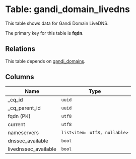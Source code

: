 # Table: gandi_domain_livedns

This table shows data for Gandi Domain LiveDNS.

The primary key for this table is **fqdn**.

## Relations

This table depends on [gandi_domains](gandi_domains).

## Columns

| Name          | Type          |
| ------------- | ------------- |
|_cq_id|`uuid`|
|_cq_parent_id|`uuid`|
|fqdn (PK)|`utf8`|
|current|`utf8`|
|nameservers|`list<item: utf8, nullable>`|
|dnssec_available|`bool`|
|livednssec_available|`bool`|